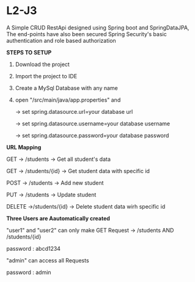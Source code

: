 # L2-J3
A Simple CRUD RestApi designed using Spring boot and SpringDataJPA, The end-points have also been secured Spring Security's basic authentication and role based authorization

**STEPS TO SETUP**

1. Download the project

2. Import the project to IDE

3. Create a MySql Database with any name 

4. open "/src/main/java/app.properties" and

   -> set spring.datasource.url=your database url
   
   -> set spring.datasource.username=your database username
   
   -> set spring.datasource.password=your database password

**URL Mapping**

GET -> /students -> Get all student's data

GET -> /students/{id} -> Get student data with specific id 

POST -> /students -> Add new student 

PUT -> /students -> Update student

DELETE ->/students/{id} -> Delete student data wirh specific id



**Three Users are Aautomatically created**

"user1" and "user2" can only make GET Request -> /students   AND   /students/{id}

password : abcd1234

"admin" can access all Requests

password : admin

